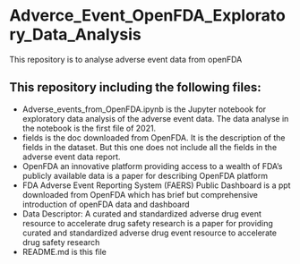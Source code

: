 # Adverce_Event_OpenFDA_Exploratory_Data_Analysis
This repository is to analyse adverse event data from openFDA

## This repository including the following files:

* Adverse_events_from_OpenFDA.ipynb is the Jupyter notebook for exploratory data analysis of the adverse event data. The data analyse in the notebook is the first file of 2021.
* fields is the doc downloaded from OpenFDA. It is the description of the fields in the dataset. But this one does not include all the fields in the adverse event data report.
* OpenFDA an innovative platform providing access to a wealth of FDA’s publicly available data is a paper for describing OpenFDA platform
* FDA Adverse Event Reporting System (FAERS) Public Dashboard is a ppt downloaded from OpenFDA which has brief but comprehensive introduction of openFDA data and dashboard
* Data Descriptor: A curated and standardized adverse drug event resource to accelerate drug safety research is a paper for providing curated and standardized adverse drug event resource to accelerate drug safety research
* README.md is this file 
